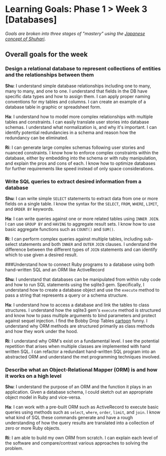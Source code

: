 # Learning Goals: Phase 1 > Week 3 [Databases]

*Goals are broken into three stages of "mastery" using the [Japanese concept of Shuhari](http://en.wikipedia.org/wiki/Shuhari)*.

## Overall goals for the week

### Design a relational database to represent collections of entities and the relationships between them

**Shu**:
I understand simple database relationships including one to many, many to many, and one to one.  I understand that fields in the DB have specific data types and how to assign them.  I can apply proper naming conventions for my tables and columns. I can create an example of a database table in graphic or spreadsheet form.

**Ha**:
I understand how to model more complex relationships with multiple tables and constraints.  I can easily translate user stories into database schemas.  I understand what normalization is, and why it's important.  I can identify potential redundancies in a schema and reason how the redundancy can be eliminated.

**Ri**:
I can generate large complex schemas following user stories and nuanced constraints.  I know how to enforce complex constraints within the database, either by embedding into the schema or with ruby manipulation, and explain the pros and cons of each.  I know how to optimize databases for further requirements like speed instead of only space considerations.

### Write SQL queries to extract desired information from a database

**Shu**: I can write simple `SELECT` statements to extract data from one or more fields on a single table. I know the syntax for the `SELECT`, `FROM`, `WHERE`, `LIMIT`, and `ORDER BY` keywords.

**Ha**: I can write queries against one or more related tables using `INNER JOIN`. I can use `GROUP BY` and `HAVING` to aggregate result sets. I know how to use basic aggregate functions such as `COUNT()` and `SUM()`.

**Ri**: I can perform complex queries against multiple tables, including sub-select statements and both `INNER` and `OUTER` `JOIN` clauses. I understand the difference between the different types of `JOIN` statements and can identify which to use given a desired result.

###Understand how to connect Ruby programs to a database using both hand-written SQL and an ORM like ActiveRecord

**Shu**: I understand that databases can be manipulated from within ruby code and how to run SQL statements using the sqlite3 gem. Specifically, I understand how to create a database object and use the `execute` method to pass a string that represents a query or a schema structure.

**Ha**: I understand how to access a database and link the tables to class structures. I understand how the sqlite3 gem's `execute` method is structured and know how to pass multiple arguments to bind parameters and protect against sequel injection.  I find the Bobby Drop Tables [cartoon](http://xkcd.com/327/) funny. I understand why ORM methods are structured primarily as class methods and how they work under the hood.

**Ri**: I understand why ORM's exist on a fundamental level.  I see the potential repetition that arises when multiple classes are implemented with hand written SQL.  I can refactor a redundant hand-written SQL program into an abstracted ORM and understand the met programming techniques involved.


### Describe what an Object-Relational Mapper (ORM) is and how it works on a high level

**Shu**: I understand the purpose of an ORM and the function it plays in an application. Given a database schema, I could sketch out an appropriate object model in Ruby and vice-versa.

**Ha**: I can work with a pre-built ORM such as ActiveRecord to execute basic queries using methods such as `select`, `where`, `order`, `limit`, and `join`. I know what kind of SQL these commands generate and have a rough understanding of how the query results are translated into a collection of zero or more Ruby objects.

**Ri**: I am able to build my own ORM from scratch. I can explain each level of the software and compare/contrast various approaches to solving the problem.
